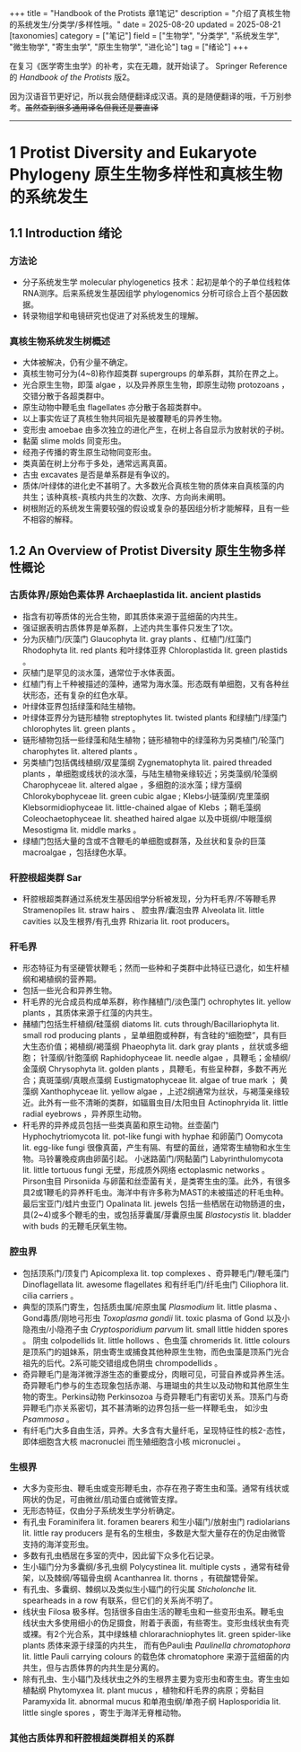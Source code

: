 +++
title = "Handbook of the Protists 章1笔记"
description = "介绍了真核生物的系统发生/分类学/多样性哦。"
date = 2025-08-20
updated = 2025-08-21
[taxonomies]
category = ["笔记"]
field = ["生物学", "分类学", "系统发生学", "微生物学", "寄生虫学", "原生生物学", "进化论"]
tag = ["绪论"]
+++

在复习《医学寄生虫学》的补考，实在无趣，就开始读了。 Springer Reference 的 _Handbook of the Protists_ 版2。

因为汉语音节更好记，所以我会随便翻译成汉语。真的是随便翻译的哦，千万别参考。<s>虽然查到很多通用译名但我还是要直译</s>

---
# 1 Protist Diversity and Eukaryote Phylogeny 原生生物多样性和真核生物的系统发生
## 1.1 Introduction 绪论
### 方法论
* 分子系统发生学 molecular phylogenetics 技术：起初是单个的子单位线粒体RNA测序。后来系统发生基因组学 phylogenomics 分析可综合上百个基因数据。
* 转录物组学和电镜研究也促进了对系统发生的理解。
### 真核生物系统发生树概述
* 大体被解决，仍有少量不确定。
* 真核生物可分为(4~8)称作超类群 supergroups 的单系群，其阶在界之上。
* 光合原生生物，即藻 algae ，以及异养原生生物，即原生动物 protozoans ，交错分散于各超类群中。
* 原生动物中鞭毛虫 flagellates 亦分散于各超类群中。
* 以上事实佐证了真核生物共同祖先是被覆鞭毛的异养生物。
* 变形虫 amoebae 由多次独立的进化产生，在树上各自显示为放射状的子树。
* 黏菌 slime molds 同变形虫。
* 经孢子传播的寄生原生动物同变形虫。
* 类真菌在树上分布于多处，通常远离真菌。
* 古虫 excavates 是否是单系群是有争议的。
* 质体/叶绿体的进化史不甚明了。大多数光合真核生物的质体来自真核藻的内共生；该种真核-真核内共生的次数、次序、方向尚未阐明。
* 树根附近的系统发生需要较强的假设或复杂的基因组分析才能解释，且有一些不相容的解释。
## 1.2 An Overview of Protist Diversity 原生生物多样性概论
### 古质体界/原始色素体界 Archaeplastida lit. ancient plastids
* 指含有初等质体的光合生物，即其质体来源于蓝细菌的内共生。
* 强证据表明古质体界是单系群，上述内共生事件只发生了1次。
* 分为灰植门/灰藻门 Glaucophyta lit. gray plants 、红植门/红藻门 Rhodophyta lit. red plants 和叶绿体亚界 Chloroplastida lit. green plastids 。
* 灰植门是罕见的淡水藻，通常位于水体表面。
* 红植门有上千种被描述的藻种，通常为海水藻。形态既有单细胞，又有各种丝状形态，还有复杂的红色水草。
* 叶绿体亚界包括绿藻和陆生植物。
* 叶绿体亚界分为链形植物 streptophytes lit. twisted plants 和绿植门/绿藻门 chlorophytes lit. green plants 。
* 链形植物包括一些绿藻和陆生植物；链形植物中的绿藻称为另类植门/轮藻门 charophytes lit. altered plants 。
* 另类植门包括偶线植纲/双星藻纲 Zygnematophyta lit. paired threaded plants ，单细胞或线状的淡水藻，与陆生植物亲缘较近；另类藻纲/轮藻纲 Charophyceae lit. altered algae ，多细胞的淡水藻；绿方藻纲 Chlorokybophyceae lit. green cubic algae ;
Klebs小链藻纲/克里藻纲 Klebsormidiophyceae lit. little-chained algae of Klebs ；鞘毛藻纲 Coleochaetophyceae lit. sheathed haired algae 以及中斑纲/中眼藻纲 Mesostigma lit. middle marks 。
* 绿植门包括大量的含或不含鞭毛的单细胞或群落，及丝状和复杂的巨藻 macroalgae ，包括绿色水草。

### 秆腔根超类群 Sar
* 秆腔根超类群通过系统发生基因组学分析被发现，分为秆毛界/不等鞭毛界 Stramenopiles lit. straw hairs 、 腔虫界/囊泡虫界 Alveolata lit. little cavities 以及生根界/有孔虫界 Rhizaria lit. root producers。

### 秆毛界
* 形态特征为有坚硬管状鞭毛；然而一些种和子类群中此特征已退化，如生杆植纲和褐植纲的营养期。
* 包括一些光合和异养生物。
* 秆毛界的光合成员构成单系群，称作赭植门/淡色藻门 ochrophytes lit. yellow plants ，其质体来源于红藻的内共生。
* 赭植门包括生杆植纲/硅藻纲 diatoms lit. cuts through/Bacillariophyta lit. small rod producing plants ，呈单细胞或种群，有含硅的“细胞壁”，具有巨大生态价值；褐植纲/褐藻纲 Phaeophyta lit. dark gray plants ，丝状或多细胞；
针藻纲/针胞藻纲 Raphidophyceae lit. needle algae ，具鞭毛；金植纲/金藻纲 Chrysophyta lit. golden plants ，具鞭毛，有些呈种群，多数不再光合；真斑藻纲/真眼点藻纲 Eustigmatophyceae lit. algae of true mark ；
黄藻纲 Xanthophyceae lit. yellow algae ，上述2纲通常为丝状，与褐藻亲缘较近。此外有一些不清晰的类群，如辐眉虫目/太阳虫目 Actinophryida lit. little radial eyebrows ，异养原生动物。
* 秆毛界的异养成员包括一些类真菌和原生动物。丝壶菌门 Hyphochytriomycota lit. pot-like fungi with hyphae 和卵菌门 Oomycota lit. egg-like fungi 很像真菌，产生有隔、有壁的菌丝，通常寄生植物和水生生物。马铃薯晚疫病由卵菌引起。
小迷路菌门/网黏菌门 Labyrinthulomycota lit. little tortuous fungi 无壁，形成质外网络 ectoplasmic networks 。Pirson虫目 Pirsoniida 与卵菌和丝壶菌有关，是类寄生虫的藻。此外，有很多具2或1鞭毛的异养秆毛虫。海洋中有许多称为MAST的未被描述的秆毛虫种。
最后宝亚门/蛙片虫亚门 Opalinata lit. jewels 包括一些栖居在动物肠道的虫，具(2~4)或多个鞭毛的虫，或包括芽囊属/芽囊原虫属 _Blastocystis_ lit. bladder with buds 的无鞭毛厌氧生物。

### 腔虫界
* 包括顶系门/顶复门 Apicomplexa lit. top complexes 、奇异鞭毛门/鞭毛藻门 Dinoflagellata lit. awesome flagellates 和有纤毛门/纤毛虫门 Ciliophora lit. cilia carriers 。
* 典型的顶系门寄生，包括质虫属/疟原虫属 _Plasmodium_ lit. little plasma 、Gond毒质/刚地弓形虫 _Toxoplasma gondii_ lit. toxic plasma of Gond 以及小隐孢虫/小隐孢子虫 _Cryptosporidium parvum_ lit. small little hidden spores 。
阴虫 colpodellids lit. little hollows 、色虫藻 chromerids lit. little colours 是顶系门的姐妹系，阴虫寄生或捕食其他种原生生物，而色虫藻是顶系门光合祖先的后代。2系可能交错组成色阴虫 chrompodellids 。
* 奇异鞭毛门是海洋微浮游生态的重要成分，肉眼可见，可营自养或异养生活。奇异鞭毛门参与的生态现象包括赤潮、与珊瑚虫的共生以及动物和其他原生生物的寄生。Perkins动物 Perkinsozoa 与奇异鞭毛门有密切关系。顶系门与奇异鞭毛门亦关系密切，其不甚清晰的边界包括一些一样鞭毛虫，
如沙虫 _Psammosa_ 。
* 有纤毛门大多自由生活，异养。大多含有大量纤毛，呈现特征性的核2-态性，即体细胞含大核 macronuclei 而生殖细胞含小核 micronuclei 。

### 生根界
* 大多为变形虫、鞭毛虫或变形鞭毛虫，亦存在孢子寄生虫和藻。通常有线状或网状的伪足，可由微丝/肌动蛋白或微管支撑。
* 无形态特征，仅由分子系统发生学分析确定。
* 有孔虫 Foraminifera lit. foramen bearers 和生小辐门/放射虫门 radiolarians lit. little ray producers 是有名的生根虫，多数是大型大量存在的伪足由微管支持的海洋变形虫。
* 多数有孔虫栖居在多室的壳中，因此留下众多化石记录。
* 生小辐门分为多囊纲/多孔虫纲 Polycystinea lit. multiple cysts ，通常有硅骨架，以及棘纲/等辐骨虫纲 Acanthanrea lit. thorns ，有硫酸锶骨架。
* 有孔虫、多囊纲、棘纲以及类似生小辐门的行尖属 _Sticholonche_ lit. spearheads in a row 有联系，但它们的关系尚不明了。
* 线状虫 Filosa 极多样。包括很多自由生活的鞭毛虫和一些变形虫系。鞭毛虫线状虫大多使用细小的伪足摄食，附着于表面，有些寄生。变形虫线状虫有壳或裸。有2个光合系，其中绿蛛植 chlorarachniophytes lit. green spider-like plants 质体来源于绿藻的内共生，
而有色Pauli虫 _Paulinella chromatophora_ lit. little Pauli carrying colours 的载色体 chromatophore 来源于蓝细菌的内共生，但与古质体界的内共生是分离的。
* 除有孔虫、生小辐门及线状虫之外的生根界主要为变形虫和寄生虫。寄生虫如植黏纲 Phytomyxea lit. plant mucus ，植物和秆毛界的病原；旁黏目 Paramyxida lit. abnormal mucus 和单孢虫纲/单孢子纲 Haplosporidia lit. little single spores ，寄生于海洋无脊椎动物。

### 其他古质体界和秆腔根超类群相关的系群
